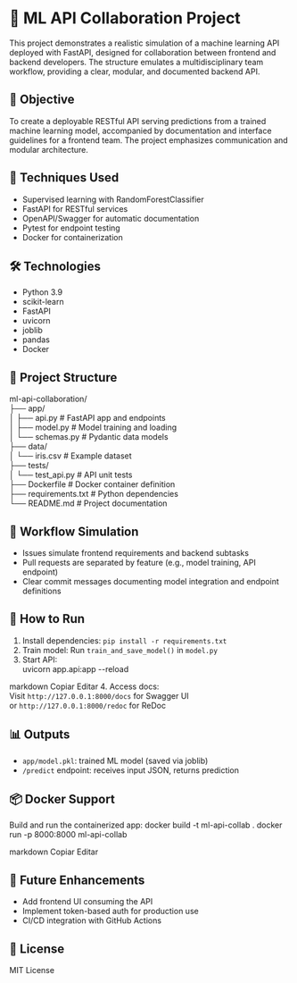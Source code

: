 # 🤖 ML API Collaboration Project

This project demonstrates a realistic simulation of a machine learning API deployed with FastAPI, designed for collaboration between frontend and backend developers. The structure emulates a multidisciplinary team workflow, providing a clear, modular, and documented backend API.

## 🎯 Objective

To create a deployable RESTful API serving predictions from a trained machine learning model, accompanied by documentation and interface guidelines for a frontend team. The project emphasizes communication and modular architecture.

## 🧠 Techniques Used

- Supervised learning with RandomForestClassifier  
- FastAPI for RESTful services  
- OpenAPI/Swagger for automatic documentation  
- Pytest for endpoint testing  
- Docker for containerization  

## 🛠️ Technologies

- Python 3.9  
- scikit-learn  
- FastAPI  
- uvicorn  
- joblib  
- pandas  
- Docker  

## 📁 Project Structure

ml-api-collaboration/  
├── app/  
│   ├── api.py                # FastAPI app and endpoints  
│   ├── model.py              # Model training and loading  
│   └── schemas.py            # Pydantic data models  
├── data/  
│   └── iris.csv              # Example dataset  
├── tests/  
│   └── test_api.py           # API unit tests  
├── Dockerfile                # Docker container definition  
├── requirements.txt          # Python dependencies  
└── README.md                 # Project documentation

## 🔄 Workflow Simulation

- Issues simulate frontend requirements and backend subtasks  
- Pull requests are separated by feature (e.g., model training, API endpoint)  
- Clear commit messages documenting model integration and endpoint definitions  

## 🚀 How to Run

1. Install dependencies: `pip install -r requirements.txt`  
2. Train model: Run `train_and_save_model()` in `model.py`  
3. Start API:  
uvicorn app.api:app --reload

markdown
Copiar
Editar
4. Access docs:  
Visit `http://127.0.0.1:8000/docs` for Swagger UI  
or `http://127.0.0.1:8000/redoc` for ReDoc  

## 📊 Outputs

- `app/model.pkl`: trained ML model (saved via joblib)  
- `/predict` endpoint: receives input JSON, returns prediction  

## 📦 Docker Support

Build and run the containerized app:
docker build -t ml-api-collab .
docker run -p 8000:8000 ml-api-collab

markdown
Copiar
Editar

## 📌 Future Enhancements

- Add frontend UI consuming the API  
- Implement token-based auth for production use  
- CI/CD integration with GitHub Actions  

## 📄 License

MIT License
